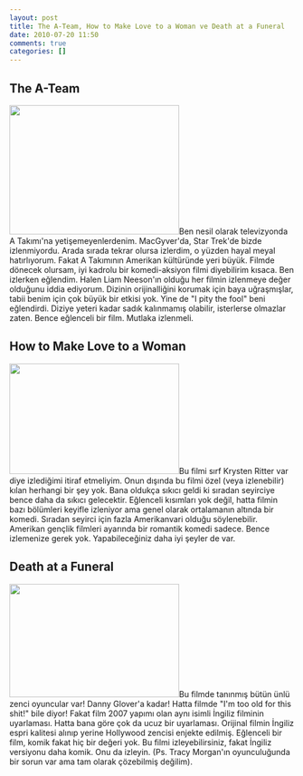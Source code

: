 ```yaml
---
layout: post
title: The A-Team, How to Make Love to a Woman ve Death at a Funeral
date: 2010-07-20 11:50
comments: true
categories: []
---
```

<h2>The A-Team</h2>
<img class="alignleft size-medium wp-image-1899" title="hr_The_A-Team_8--500x380" src="http://onurbaykal.com.tr/wp-content/uploads/2010/07/hr_The_A-Team_8-500x380-300x228.jpg" alt="" width="300" height="228" />Ben nesil olarak televizyonda A Takımı'na yetişemeyenlerdenim. MacGyver'da, Star Trek'de bizde izlenmiyordu. Arada sırada tekrar olursa izlerdim, o yüzden hayal meyal hatırlıyorum. Fakat A Takımının Amerikan kültüründe yeri büyük. Filmde dönecek olursam, iyi kadrolu bir komedi-aksiyon filmi diyebilirim kısaca. Ben izlerken eğlendim. Halen Liam Neeson'ın olduğu her filmin izlenmeye değer olduğunu iddia ediyorum. Dizinin orijinalliğini korumak için baya uğraşmışlar, tabii benim için çok büyük bir etkisi yok. Yine de "I pity the fool" beni eğlendirdi. Diziye yeteri kadar sadık kalınmamış olabilir, isterlerse olmazlar zaten. Bence eğlenceli bir film. Mutlaka izlenmeli.
<h2>How to Make Love to a Woman</h2>
<img class="alignright size-medium wp-image-1900" title="00024067" src="http://onurbaykal.com.tr/wp-content/uploads/2010/07/00024067-300x195.jpg" alt="" width="300" height="195" />Bu filmi sırf Krysten Ritter var diye izlediğimi itiraf etmeliyim. Onun dışında bu filmi özel (veya izlenebilir) kılan herhangi bir şey yok. Bana oldukça sıkıcı geldi ki sıradan seyirciye bence daha da sıkıcı gelecektir. Eğlenceli kısımları yok değil, hatta filmin bazı bölümleri keyifle izleniyor ama genel olarak ortalamanın altında bir komedi. Sıradan seyirci için fazla Amerikanvari olduğu söylenebilir. Amerikan gençlik filmleri ayarında bir romantik komedi sadece. Bence izlemenize gerek yok. Yapabileceğiniz daha iyi şeyler de var.
<h2>Death at a Funeral</h2>
<img class="alignleft size-medium wp-image-1901" title="death_at_a_funeral_2010_02" src="http://onurbaykal.com.tr/wp-content/uploads/2010/07/death_at_a_funeral_2010_02-300x200.jpg" alt="" width="300" height="200" />Bu filmde tanınmış bütün ünlü zenci oyuncular var! Danny Glover'a kadar! Hatta filmde "I'm too old for this shit!" bile diyor! Fakat film 2007 yapımı olan aynı isimli İngiliz filminin uyarlaması. Hatta bana göre çok da ucuz bir uyarlaması. Orijinal filmin İngiliz espri kalitesi alınıp yerine Hollywood zencisi enjekte edilmiş. Eğlenceli bir film, komik fakat hiç bir değeri yok. Bu filmi izleyebilirsiniz, fakat İngiliz versiyonu daha komik. Onu da izleyin. (Ps. Tracy Morgan'ın oyunculuğunda bir sorun var ama tam olarak çözebilmiş değilim).
